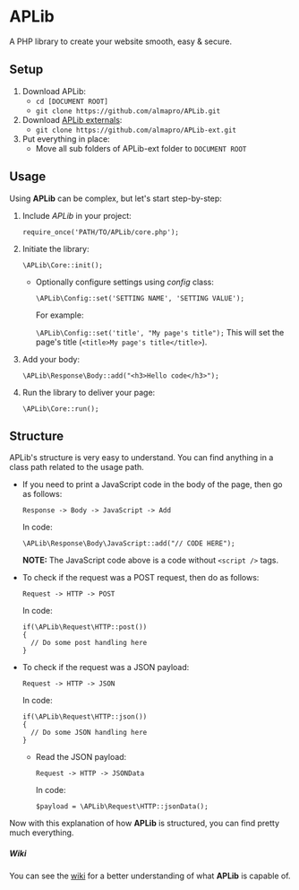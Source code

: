 # APLib
A PHP library to create your website smooth, easy &amp; secure.

## Setup
1. Download APLib:
   * `cd [DOCUMENT ROOT]`
   * `git clone https://github.com/almapro/APLib.git`
2. Download [APLib externals](https://github.com/almapro/APLib-ext/):
   * `git clone https://github.com/almapro/APLib-ext.git`
3. Put everything in place:
   * Move all sub folders of APLib-ext folder to `DOCUMENT ROOT`

## Usage
Using **APLib** can be complex, but let's start step-by-step:
   1. Include _APLib_ in your project:

      `require_once('PATH/TO/APLib/core.php');`
   2. Initiate the library:

      `\APLib\Core::init();`

      - Optionally configure settings using *config* class:

        `\APLib\Config::set('SETTING NAME', 'SETTING VALUE');`

        For example:

        `\APLib\Config::set('title', "My page's title");`
        This will set the page's title (`<title>My page's title</title>`).
   3. Add your body:

      `\APLib\Response\Body::add("<h3>Hello code</h3>");`
   4. Run the library to deliver your page:

      `\APLib\Core::run();`

## Structure
APLib's structure is very easy to understand.
You can find anything in a class path related to the usage path.

* If you need to print a JavaScript code in the body of the page, then go as follows:
   ```
   Response -> Body -> JavaScript -> Add
   ```
   In code:
   ```
   \APLib\Response\Body\JavaScript::add("// CODE HERE");
   ```
   **NOTE:** The JavaScript code above is a code without `<script />` tags.

* To check if the request was a POST request, then do as follows:
   ```
   Request -> HTTP -> POST
   ```
   In code:
   ```
   if(\APLib\Request\HTTP::post())
   {
     // Do some post handling here
   }
   ```

* To check if the request was a JSON payload:
  ```
  Request -> HTTP -> JSON
  ```
  In code:
  ```
  if(\APLib\Request\HTTP::json())
  {
    // Do some JSON handling here
  }
  ```
  * Read the JSON payload:
    ```
    Request -> HTTP -> JSONData
    ```
    In code:
    ```
    $payload = \APLib\Request\HTTP::jsonData();
    ```

Now with this explanation of how **APLib** is structured, you can find pretty much everything.
##### Wiki
You can see the [wiki](https://github.com/almapro/APLib/wiki/) for a better understanding of what **APLib** is capable of.
